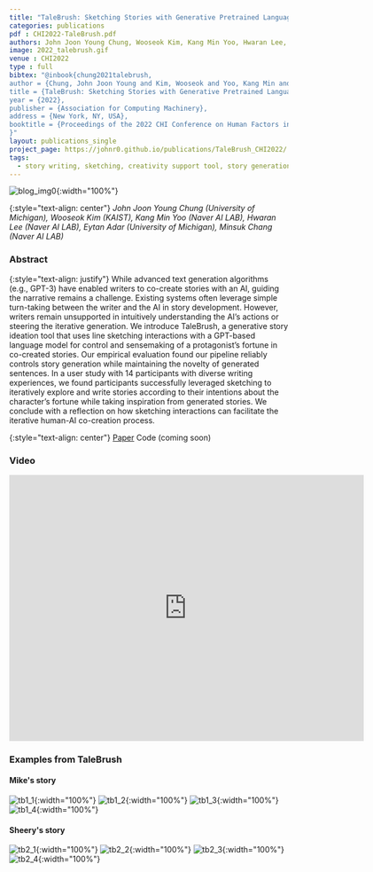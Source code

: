 ```yaml
---
title: "TaleBrush: Sketching Stories with Generative Pretrained Language Models"
categories: publications
pdf : CHI2022-TaleBrush.pdf
authors: John Joon Young Chung, Wooseok Kim, Kang Min Yoo, Hwaran Lee, Eytan Adar, Minsuk Chang
image: 2022_talebrush.gif
venue : CHI2022
type : full
bibtex: "@inbook{chung2021talebrush,
author = {Chung, John Joon Young and Kim, Wooseok and Yoo, Kang Min and Lee, Hwaran and Adar, Eytan and Chang, Minsuk},
title = {TaleBrush: Sketching Stories with Generative Pretrained Language Models},
year = {2022},
publisher = {Association for Computing Machinery},
address = {New York, NY, USA},
booktitle = {Proceedings of the 2022 CHI Conference on Human Factors in Computing Systems}
}"
layout: publications_single
project_page: https://johnr0.github.io/publications/TaleBrush_CHI2022/
tags:
  - story writing, sketching, creativity support tool, story generation, controlled generation
---
```

![blog_img0](https://johnr0.github.io/assets/image/research/2022_talebrush.gif){:width="100%"}

{:style="text-align: center"}
*John Joon Young Chung (University of Michigan), Wooseok Kim (KAIST), Kang Min Yoo (Naver AI LAB), Hwaran Lee (Naver AI LAB), Eytan Adar (University of Michigan), Minsuk Chang (Naver AI LAB)*


### Abstract
{:style="text-align: justify"}
While advanced text generation algorithms (e.g., GPT-3) have enabled writers to co-create stories with an AI, guiding the narrative remains a challenge. Existing systems often leverage simple turn-taking between the writer and the AI in story development. However, writers remain unsupported in intuitively understanding the AI’s actions or steering the iterative generation. We introduce TaleBrush, a generative story ideation tool that uses line sketching interactions with a GPT-based language model for control and sensemaking of a protagonist’s fortune in co-created stories. Our empirical evaluation found our pipeline reliably controls story generation while maintaining the novelty of generated sentences. In a user study with 14 participants with diverse writing experiences, we found participants successfully leveraged sketching to iteratively explore and write stories according to their intentions about the character’s fortune while taking inspiration from generated stories. We conclude with a reflection on how sketching interactions can facilitate the iterative human-AI co-creation process.

{:style="text-align: center"}
[Paper](https://johnr0.github.io/assets/publications/CHI2022-TaleBrush.pdf)    Code (coming soon)


### Video
<iframe
    width="640"
    height="480"
    src="https://www.youtube.com/embed/F_y6drm6af8"
    frameborder="0"
    allow="autoplay; encrypted-media"
    allowfullscreen
>
</iframe>


### Examples from TaleBrush

#### Mike's story

![tb1_1](https://johnr0.github.io/assets/image/research/blog/2022_talebrush/tb1_1.png){:width="100%"}
![tb1_2](https://johnr0.github.io/assets/image/research/blog/2022_talebrush/tb1_2.png){:width="100%"}
![tb1_3](https://johnr0.github.io/assets/image/research/blog/2022_talebrush/tb1_3.png){:width="100%"}
![tb1_4](https://johnr0.github.io/assets/image/research/blog/2022_talebrush/tb1_4.png){:width="100%"}

#### Sheery's story

![tb2_1](https://johnr0.github.io/assets/image/research/blog/2022_talebrush/tb2_1.png){:width="100%"}
![tb2_2](https://johnr0.github.io/assets/image/research/blog/2022_talebrush/tb2_2.png){:width="100%"}
![tb2_3](https://johnr0.github.io/assets/image/research/blog/2022_talebrush/tb2_3.png){:width="100%"}
![tb2_4](https://johnr0.github.io/assets/image/research/blog/2022_talebrush/tb2_4.png){:width="100%"}
